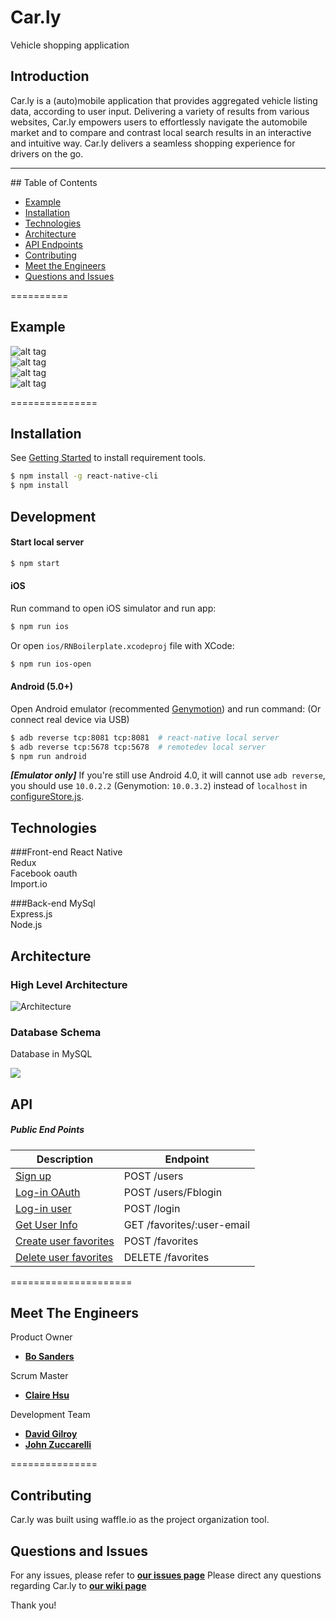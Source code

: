 # Car.ly
Vehicle shopping application

## Introduction 

Car.ly is a (auto)mobile application that provides aggregated vehicle listing  data, according to user input. Delivering a variety of results from various websites, Car.ly empowers users to effortlessly navigate the automobile market and to compare and contrast local search results in an interactive and intuitive way. Car.ly delivers a seamless  shopping experience for drivers on the go. 

<hr>
## Table of Contents

  - [Example](#example)
  - [Installation](#installation)
  - [Technologies](#technologies)
  - [Architecture](#architecture)
  - [API Endpoints](#api)
  - [Contributing](#contributing)
  - [Meet the Engineers](#meet-the-engineers)
  - [Questions and Issues](#questions-and-issues)

==========
## Example
![alt tag](http://i63.tinypic.com/2111gsh.jpg)  
![alt tag](http://i63.tinypic.com/23ra6j7.jpg)  
![alt tag](http://i67.tinypic.com/15xr4tw.jpg)  
![alt tag](http://i65.tinypic.com/33z5h75.jpg)  
  
  

===============

## Installation

See [Getting Started](https://facebook.github.io/react-native/docs/getting-started.html) to install requirement tools.

```bash
$ npm install -g react-native-cli
$ npm install
```

## Development

#### Start local server

```bash
$ npm start
```

#### iOS

Run command to open iOS simulator and run app:

```bash
$ npm run ios
```

Or open `ios/RNBoilerplate.xcodeproj` file with XCode:

```bash
$ npm run ios-open
```

#### Android (5.0+)

Open Android emulator (recommented [Genymotion](https://www.genymotion.com)) and run command: (Or connect real device via USB)

```bash
$ adb reverse tcp:8081 tcp:8081  # react-native local server
$ adb reverse tcp:5678 tcp:5678  # remotedev local server
$ npm run android
```

__*[Emulator only]*__ If you're still use Android 4.0, it will cannot use `adb reverse`, you should use `10.0.2.2` (Genymotion: `10.0.3.2`) instead of `localhost` in [configureStore.js](src/configureStore.js#L15).

## Technologies

###Front-end
React Native  
Redux  
Facebook oauth    
Import.io  

###Back-end
MySql   
Express.js  
Node.js  

## Architecture
### High Level Architecture
![Architecture](http://i65.tinypic.com/20123p2.jpg)
### Database Schema
Database in MySQL

![](http://i63.tinypic.com/jhrl20.jpg)

## API
##### Public End Points
|Description|Endpoint|
|---|---|
|[Sign up](#post)|POST /users|
|[Log-in OAuth](#post)|POST /users/Fblogin|
|[Log-in user](#post)|POST /login|
|[Get User Info](#get-userbasicinfo)|GET /favorites/:user-email|
|[Create user favorites](#post)|POST /favorites|
|[Delete user favorites](#post)|DELETE /favorites|

=====================
## Meet The Engineers
Product Owner 
- [**Bo Sanders**](https://github.com/biletnikoff)

Scrum Master 
- [**Claire Hsu**](https://github.com/cehsu)

Development Team 
- [**David Gilroy**](https://github.com/dgilroy77)
- [**John Zuccarelli**](https://github.com/jzucca)

===============
## Contributing
Car.ly was built using waffle.io as the project organization tool.

## Questions and Issues
For any issues, please refer to [**our issues page**](https://github.com/InconspicuousPaprika/Car.ly/issues)
Please direct any questions regarding Car.ly to [**our wiki page**](https://github.com/InconspicuousPaprika/Car.ly/wiki)

Thank you!
